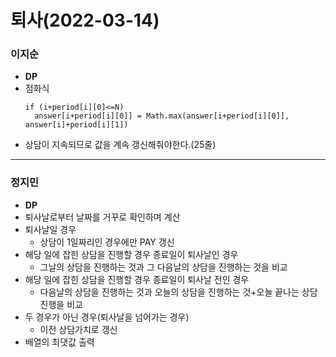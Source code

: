# 퇴사(2022-03-14)
### 이지순
* **DP**
* 점화식
  ```
  if (i+period[i][0]<=N) 
    answer[i+period[i][0]] = Math.max(answer[i+period[i][0]], answer[i]+period[i][1])
  ```
* 상담이 지속되므로 값을 계속 갱신해줘야한다.(25줄)

---
### 정지민
* **DP**
* 퇴사날로부터 날짜를 거꾸로 확인하며 계산
* 퇴사날일 경우
  * 상담이 1일짜리인 경우에만 PAY 갱신
* 해당 일에 잡힌 상담을 진행할 경우 종료일이 퇴사날인 경우
  * 그날의 상담을 진행하는 것과 그 다음날의 상담을 진행하는 것을 비교
* 해당 일에 잡힌 상담을 진행할 경우 종료일이 퇴사날 전인 경우
  * 다음날의 상담을 진행하는 것과 오늘의 상담을 진행하는 것+오늘 끝나는 상담 진행을 비교
* 두 경우가 아닌 경우(퇴사날을 넘어가는 경우)
  * 이전 상담가치로 갱신
* 배열의 최댓값 출력

